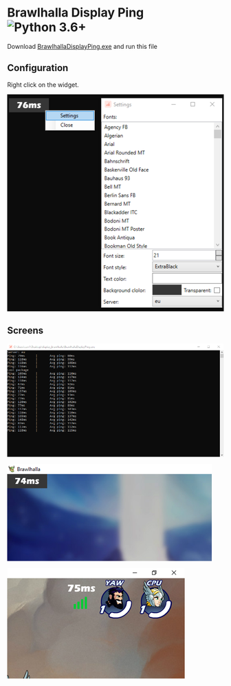 # Brawlhalla Display Ping ![Python 3.6+](https://img.shields.io/badge/python-3.6+-blue.svg)

Download [BrawlhallaDisplayPing.exe](https://github.com/Farbigoz/BrawlhallaDisplayPing/releases/tag/1.0) and run this file  

## Configuration

Right click on the widget.

![Config](https://github.com/Farbigoz/BrawlhallaDisplayPing/blob/main/images/config.png)  
  
## Screens

![Console](https://github.com/Farbigoz/BrawlhallaDisplayPing/blob/main/images/console.png)  

![App 1](https://github.com/Farbigoz/BrawlhallaDisplayPing/blob/main/images/window1.png)  
  
![App 2](https://github.com/Farbigoz/BrawlhallaDisplayPing/blob/main/images/window2.png)
